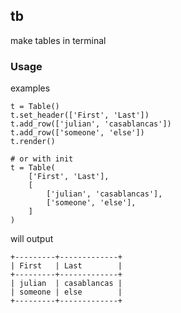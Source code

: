 ## tb

make tables in terminal

### Usage

examples
```
t = Table()
t.set_header(['First', 'Last'])
t.add_row(['julian', 'casablancas'])
t.add_row(['someone', 'else'])
t.render()

# or with init
t = Table(
	['First', 'Last'],
	[
		['julian', 'casablancas'],
		['someone', 'else'],
	]
)

```
will output

```
+---------+-------------+
| First   | Last        |
+---------+-------------+
| julian  | casablancas |
| someone | else        |
+---------+-------------+
```
